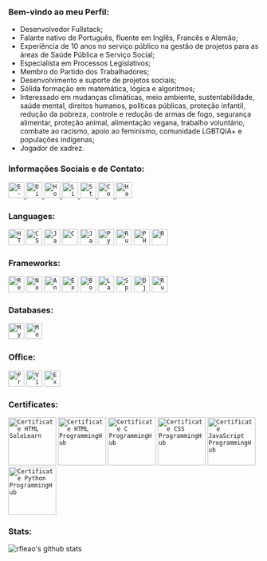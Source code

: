 ### Bem-vindo ao meu Perfil:

- Desenvolvedor Fullstack;
- Falante nativo de Português, fluente em Inglês, Francês e Alemão;
- Experiência de 10 anos no serviço público na gestão de projetos para as áreas de Saúde Pública e Serviço Social;
- Especialista em Processos Legislativos;
- Membro do Partido dos Trabalhadores;
- Desenvolvimento e suporte de projetos sociais;
- Sólida formação em matemática, lógica e algoritmos;
- Interessado em mudanças climáticas, meio ambiente, sustentabilidade, saúde mental, direitos humanos, políticas públicas, proteção infantil, redução da pobreza, controle e redução de armas de fogo, segurança alimentar, proteção animal, alimentação vegana, trabalho voluntário, combate ao racismo, apoio ao feminismo, comunidade LGBTQIA+ e populações indígenas;
- Jogador de xadrez.

### Informações Sociais e de Contato:

<a href="mailto:rodolfoleao@hyperboreo.com">
  <code><img alt="E-mail" width="32" src="http://www.hyperboreo.com/email.svg" /></code>
</a>

<a href="https://discord.com">
  <code><img alt="Discord: Rodolfo Leão#0535" width="32" src="http://www.hyperboreo.com/discord.svg" /></code>
</a>

<a href="https://www.hyperboreo.com">
  <code><img alt="Homepage" width="32" src="http://www.hyperboreo.com/hyperboreo.svg" /></code>
</a>

<a href="https://www.linkedin.com/in/rdleao/">
  <code><img alt="LinkedIn" width="32" src="http://www.hyperboreo.com/linkedin.svg" /></code>
</a>

<a href="https://stackoverflow.com/users/13063979/rleao?tab=profile">
  <code><img alt="Stack Overflow" width="32" src="http://www.hyperboreo.com/stackoverflow.svg" /></code>
</a>

<a href="https://www.codewars.com/users/rleao">
  <code><img alt="CodeWars" width="32" src="http://www.hyperboreo.com/codewars.svg" /></code>
</a>

<a href="https://www.hackerrank.com/rleao">
  <code><img alt="HackerRank" width="32" src="http://www.hyperboreo.com/hackerrank.svg" /></code>
</a>

### Languages:

<code><img height="32" src="http://www.hyperboreo.com/pictures/icons/html5.svg" alt="HTML5"/></code>
<code><img height="32" src="http://www.hyperboreo.com/pictures/icons/css3.svg" alt="CSS3"/></code>
<code><img height="32" src="http://www.hyperboreo.com/pictures/icons/javascript.svg" alt="JavaScript"/></code>
<code><img height="32" src="http://www.hyperboreo.com/pictures/icons/c.svg" alt="C"/></code>
<code><img height="32" src="http://www.hyperboreo.com/pictures/icons/java.svg" alt="Java"/></code>
<code><img height="32" src="http://www.hyperboreo.com/pictures/icons/python.svg" alt="Pyhon"/></code>
<code><img height="32" src="http://www.hyperboreo.com/pictures/icons/ruby.svg" alt="Ruby"/></code>
<code><img height="32" src="http://www.hyperboreo.com/pictures/icons/php.svg" alt="PHP"/></code>
<code><img height="32" src="http://www.hyperboreo.com/pictures/icons/r.svg" alt="R"/></code>

### Frameworks:

<code><img height="32" src="http://www.hyperboreo.com/pictures/icons/react.svg" alt="React"/></code>
<code><img height="32" src="http://www.hyperboreo.com/pictures/icons/node.svg" alt="Node"/></code>
<code><img height="32" src="http://www.hyperboreo.com/pictures/icons/angular.svg" alt="Angular"/></code>
<code><img height="32" src="http://www.hyperboreo.com/pictures/icons/express.svg" alt="Express"/></code>
<code><img height="32" src="http://www.hyperboreo.com/pictures/icons/bootstrap.svg" alt="Bootstrap"/></code>
<code><img height="32" src="http://www.hyperboreo.com/pictures/icons/laravel.svg" alt="Laravel"/></code>
<code><img height="32" src="http://www.hyperboreo.com/pictures/icons/spring.svg" alt="Spring"/></code>
<code><img height="32" src="http://www.hyperboreo.com/pictures/icons/django.svg" alt="Django"/></code>
<code><img height="32" src="http://www.hyperboreo.com/pictures/icons/rubyonrails.svg" alt="Ruby On Rails"/></code>

### Databases:

<code><img height="32" src="http://www.hyperboreo.com/pictures/icons/mysql.svg" alt="MySQL"/></code>
<code><img height="32" src="http://www.hyperboreo.com/pictures/icons/mongodb.svg" alt="MongoDB"/></code>

### Office:

<code><img height="32" src="http://www.hyperboreo.com/pictures/icons/project.svg" alt="Project"/></code>
<code><img height="32" src="http://www.hyperboreo.com/pictures/icons/visio.svg" alt="Visio"/></code>
<code><img height="32" src="http://www.hyperboreo.com/pictures/icons/excel.svg" alt="Excel"/></code>

### Certificates:

<code><img height="96" src="http://www.hyperboreo.com/pictures/certificates/certificate_html_sololearn.png" alt="Certificate HTML SoloLearn"/></code>
<code><img height="96" src="http://www.hyperboreo.com/pictures/certificates/certificate_html_programminghub.png" alt="Certificate HTML ProgrammingHub"/></code>
<code><img height="96" src="http://www.hyperboreo.com/pictures/certificates/certificate_c_programminghub.png" alt="Certificate C ProgrammingHub"/></code>
<code><img height="96" src="http://www.hyperboreo.com/pictures/certificates/certificate_css_programminghub.png" alt="Certificate CSS ProgrammingHub"/></code>
<code><img height="96" src="http://www.hyperboreo.com/pictures/certificates/certificate_javascript_programminghub.png" alt="Certificate JavaScript ProgrammingHub"/></code>
<code><img height="96" src="http://www.hyperboreo.com/pictures/certificates/certificate_python_programminghub.png" alt="Certificate Python ProgrammingHub"/></code>

### Stats:

<p align=left">
  <img src="https://github-readme-stats.vercel.app/api?username=rfleao&show_icons=true&theme=react" alt="rfleao's github stats" />
</p>

